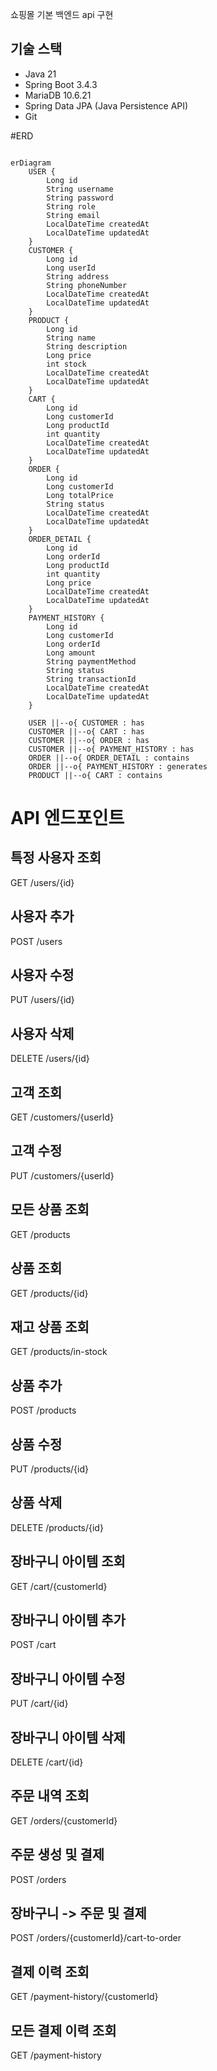 쇼핑몰 기본 백엔드 api 구현

## 기술 스택
- Java 21
- Spring Boot 3.4.3
- MariaDB 10.6.21
- Spring Data JPA (Java Persistence API)
- Git

#ERD
```mermaid

erDiagram
    USER {
        Long id
        String username
        String password
        String role
        String email
        LocalDateTime createdAt
        LocalDateTime updatedAt
    }
    CUSTOMER {
        Long id
        Long userId
        String address
        String phoneNumber
        LocalDateTime createdAt
        LocalDateTime updatedAt
    }
    PRODUCT {
        Long id
        String name
        String description
        Long price
        int stock
        LocalDateTime createdAt
        LocalDateTime updatedAt
    }
    CART {
        Long id
        Long customerId
        Long productId
        int quantity
        LocalDateTime createdAt
        LocalDateTime updatedAt
    }
    ORDER {
        Long id
        Long customerId
        Long totalPrice
        String status
        LocalDateTime createdAt
        LocalDateTime updatedAt
    }
    ORDER_DETAIL {
        Long id
        Long orderId
        Long productId
        int quantity
        Long price
        LocalDateTime createdAt
        LocalDateTime updatedAt
    }
    PAYMENT_HISTORY {
        Long id
        Long customerId
        Long orderId
        Long amount
        String paymentMethod
        String status
        String transactionId
        LocalDateTime createdAt
        LocalDateTime updatedAt
    }

    USER ||--o{ CUSTOMER : has
    CUSTOMER ||--o{ CART : has
    CUSTOMER ||--o{ ORDER : has
    CUSTOMER ||--o{ PAYMENT_HISTORY : has
    ORDER ||--o{ ORDER_DETAIL : contains
    ORDER ||--o{ PAYMENT_HISTORY : generates
    PRODUCT ||--o{ CART : contains
```

# API 엔드포인트

## 특정 사용자 조회
GET /users/{id}

## 사용자 추가
POST /users

## 사용자 수정
PUT /users/{id}

## 사용자 삭제
DELETE /users/{id}

## 고객 조회
GET /customers/{userId}

## 고객 수정
PUT /customers/{userId}

## 모든 상품 조회
GET /products

## 상품 조회
GET /products/{id}

## 재고 상품 조회
GET /products/in-stock

## 상품 추가
POST /products

## 상품 수정
PUT /products/{id}

## 상품 삭제
DELETE /products/{id}

## 장바구니 아이템 조회
GET /cart/{customerId}

## 장바구니 아이템 추가
POST /cart

## 장바구니 아이템 수정
PUT /cart/{id}

## 장바구니 아이템 삭제
DELETE /cart/{id}

## 주문 내역 조회
GET /orders/{customerId}

## 주문 생성 및 결제
POST /orders

## 장바구니 -> 주문 및 결제
POST /orders/{customerId}/cart-to-order

## 결제 이력 조회
GET /payment-history/{customerId}

## 모든 결제 이력 조회
GET /payment-history
